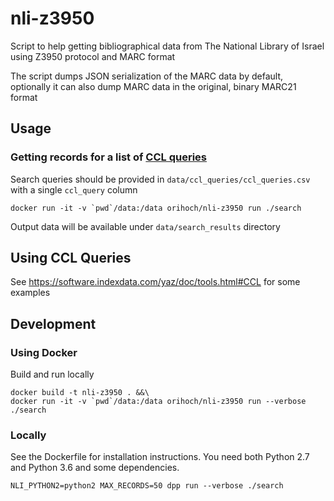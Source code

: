 # nli-z3950

Script to help getting bibliographical data from The National Library of Israel using Z3950 protocol and MARC format

The script dumps JSON serialization of the MARC data by default, optionally it can also dump MARC data in the original, binary MARC21 format


## Usage

### Getting records for a list of [CCL queries](https://software.indexdata.com/yaz/doc/tools.html#CCL)

Search queries should be provided in `data/ccl_queries/ccl_queries.csv` with a single `ccl_query` column

```
docker run -it -v `pwd`/data:/data orihoch/nli-z3950 run ./search
```

Output data will be available under `data/search_results` directory


## Using CCL Queries

See https://software.indexdata.com/yaz/doc/tools.html#CCL for some examples


## Development

### Using Docker

Build and run locally

```
docker build -t nli-z3950 . &&\
docker run -it -v `pwd`/data:/data orihoch/nli-z3950 run --verbose ./search
```

### Locally

See the Dockerfile for installation instructions. You need both Python 2.7 and Python 3.6 and some dependencies.

```
NLI_PYTHON2=python2 MAX_RECORDS=50 dpp run --verbose ./search
```
